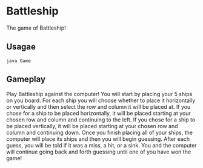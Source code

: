 # Battleship
The game of Battleship!

## Usagae
`java Game`

## Gameplay
Play Battleship against the computer! 
You will start by placing your 5 ships on you board. For each ship you will choose whether to place it horizontally or vertically and then select the row and column it will be placed at. If you chose for a ship to be placed horizontally, it will be placed starting at your chosen row and column and continuing to the left. If you chose for a ship to be placed vertically, it will be placed starting at your chosen row and column and continuing down.
Once you finish placing all of your ships, the computer will place its ships and then you will begin guessing. After each guess, you will be told if it was a miss, a hit, or a sink. You and the computer will continue going back and forth guessing until one of you have won the game!

